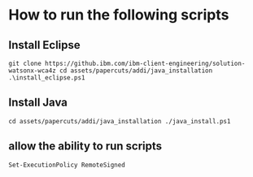# How to run the following scripts

## Install Eclipse
`
git clone https://github.ibm.com/ibm-client-engineering/solution-watsonx-wca4z
cd assets/papercuts/addi/java_installation
.\install_eclipse.ps1
`

## Install Java 
`
cd assets/papercuts/addi/java_installation
./java_install.ps1
`

## allow the ability to run scripts
`Set-ExecutionPolicy RemoteSigned`
